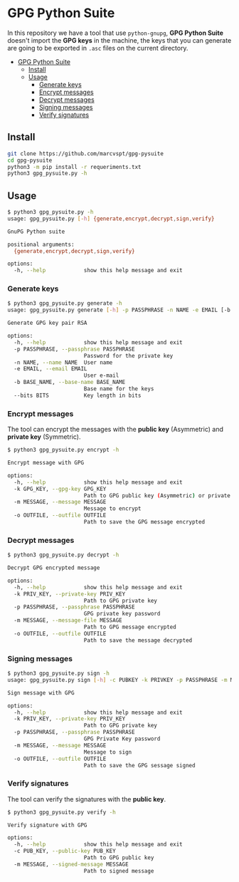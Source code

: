 # GPG Python Suite
In this repository we have a tool that use `python-gnupg`, **GPG Python Suite** doesn't import the **GPG keys** in the machine, the keys that you can generate are going to be exported in `.asc` files on the current directory.

- [GPG Python Suite](#gpg-python-suite)
  - [Install](#install)
  - [Usage](#usage)
    - [Generate keys](#generate-keys)
    - [Encrypt messages](#encrypt-messages)
    - [Decrypt messages](#decrypt-messages)
    - [Signing messages](#signing-messages)
    - [Verify signatures](#verify-signatures)

## Install
```bash
git clone https://github.com/marcvspt/gpg-pysuite
cd gpg-pysuite
python3 -m pip install -r requeriments.txt
python3 gpg_pysuite.py -h
```

## Usage
```bash
$ python3 gpg_pysuite.py -h
usage: gpg_pysuite.py [-h] {generate,encrypt,decrypt,sign,verify}

GnuPG Python suite

positional arguments:
  {generate,encrypt,decrypt,sign,verify}

options:
  -h, --help            show this help message and exit
```

### Generate keys
```bash
$ python3 gpg_pysuite.py generate -h
usage: gpg_pysuite.py generate [-h] -p PASSPHRASE -n NAME -e EMAIL [-b BASE_NAME] [--bits BITS]

Generate GPG key pair RSA

options:
  -h, --help            show this help message and exit
  -p PASSPHRASE, --passphrase PASSPHRASE
                        Password for the private key
  -n NAME, --name NAME  User name
  -e EMAIL, --email EMAIL
                        User e-mail
  -b BASE_NAME, --base-name BASE_NAME
                        Base name for the keys
  --bits BITS           Key length in bits
```

### Encrypt messages
The tool can encrypt the messages with the **public key** (Asymmetric) and **private key** (Symmetric).
```bash
$ python3 gpg_pysuite.py encrypt -h

Encrypt message with GPG

options:
  -h, --help            show this help message and exit
  -k GPG_KEY, --gpg-key GPG_KEY
                        Path to GPG public key (Asymmetric) or private key (Symmetric)
  -m MESSAGE, --message MESSAGE
                        Message to encrypt
  -o OUTFILE, --outfile OUTFILE
                        Path to save the GPG message encrypted
```

### Decrypt messages
```bash
$ python3 gpg_pysuite.py decrypt -h

Decrypt GPG encrypted message

options:
  -h, --help            show this help message and exit
  -k PRIV_KEY, --private-key PRIV_KEY
                        Path to GPG private key
  -p PASSPHRASE, --passphrase PASSPHRASE
                        GPG private key password
  -m MESSAGE, --message-file MESSAGE
                        Path to GPG message encrypted
  -o OUTFILE, --outfile OUTFILE
                        Path to save the message decrypted
```

### Signing messages
```bash
$ python3 gpg_pysuite.py sign -h
usage: gpg_pysuite.py sign [-h] -c PUBKEY -k PRIVKEY -p PASSPHRASE -m MESSAGE [-o OUTFILE]

Sign message with GPG

options:
  -h, --help            show this help message and exit
  -k PRIV_KEY, --private-key PRIV_KEY
                        Path to GPG private key
  -p PASSPHRASE, --passphrase PASSPHRASE
                        GPG Private Key password
  -m MESSAGE, --message MESSAGE
                        Message to sign
  -o OUTFILE, --outfile OUTFILE
                        Path to save the GPG sessage signed
```

### Verify signatures
The tool can verify the signatures with the **public key**.
```bash
$ python3 gpg_pysuite.py verify -h

Verify signature with GPG

options:
  -h, --help            show this help message and exit
  -c PUB_KEY, --public-key PUB_KEY
                        Path to GPG public key
  -m MESSAGE, --signed-message MESSAGE
                        Path to signed message
```